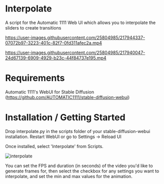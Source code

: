 # Interpolate
A script for the Automatic 1111 Web UI which allows you to interpolate the sliders to create transitions

https://user-images.githubusercontent.com/25804985/217944337-07072b97-3223-401c-82f7-0fd311afec2a.mp4

https://user-images.githubusercontent.com/25804985/217940047-24d67139-6909-4929-b23c-44f84737e195.mp4

# Requirements
Automatic 1111's WebUI for Stable Diffusion (https://github.com/AUTOMATIC1111/stable-diffusion-webui) 

# Installation / Getting Started
Drop interpolate.py in the scripts folder of your stable-diffusion-webui installation. Restart WebUI or go to Settings -> Reload UI

Once installed, select 'Interpolate' from Scripts. 

![interpolate](https://user-images.githubusercontent.com/25804985/217945736-bd9bec3f-523d-4a51-9fc4-d9bab34d7ec7.jpg)

You can set the FPS and duration (in seconds) of the video you'd like to generate frames for, then select the checkbox for any settings you want to interpolate, and set the min and max values for the animation.
